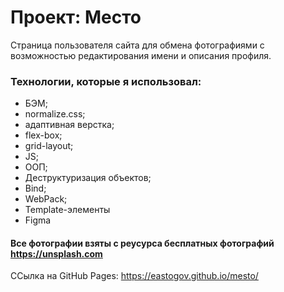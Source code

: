# Проект: Место

Страница пользователя сайта для обмена фотографиями с возможностью редактирования имени и описания профиля. 

### Технологии, которые я использовал:

* БЭМ;
* normalize.css;
* адаптивная верстка;
* flex-box;
* grid-layout;
* JS;
* ООП;
* Деструктуризация объектов;
* Bind;
* WebPack;
* Template-элементы
* Figma

#### Все фотографии взяты с реусурса бесплатных фотографий https://unsplash.com

ССылка на GitHub Pages: https://eastogov.github.io/mesto/